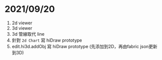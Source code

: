 # 2021/09/20

1. 2d viewer
2. 3d viewer
3. 3d 管線取代 line
4. 針對 `2d Chart` 寫 hiDraw prototype
5. edit.hi3d.addObj  寫 hiDraw prototype (先添加到2D，再由fabric json更新到3D)